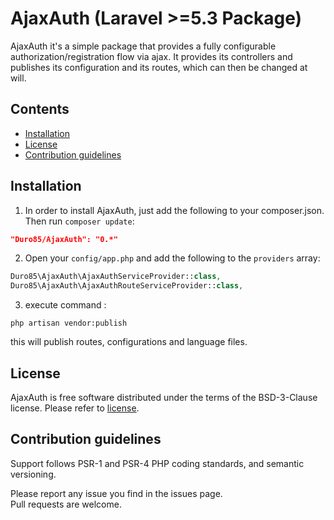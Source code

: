 # AjaxAuth (Laravel >=5.3 Package)

AjaxAuth it's a simple package that provides a fully configurable authorization/registration flow via ajax. It provides its controllers and publishes its configuration and its routes, which can then be changed at will.

## Contents

- [Installation](#installation)
- [License](#license)
- [Contribution guidelines](#contribution-guidelines)

## Installation

1) In order to install AjaxAuth, just add the following to your composer.json. Then run `composer update`:

```json
"Duro85/AjaxAuth": "0.*"
```

2) Open your `config/app.php` and add the following to the `providers` array:

```php
Duro85\AjaxAuth\AjaxAuthServiceProvider::class,
Duro85\AjaxAuth\AjaxAuthRouteServiceProvider::class,
```

3) execute command : 
```
php artisan vendor:publish
```
this will publish routes, configurations and language files.


## License

AjaxAuth is free software distributed under the terms of the BSD-3-Clause license. Please refer to [license](LICENSE). 

## Contribution guidelines

Support follows PSR-1 and PSR-4 PHP coding standards, and semantic versioning.

Please report any issue you find in the issues page.  
Pull requests are welcome.